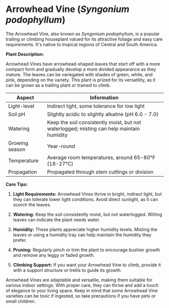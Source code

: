 # **Arrowhead Vine** (_Syngonium podophyllum_)

The Arrowhead Vine, also known as _Syngonium podophyllum_, is a popular trailing or climbing houseplant valued for its attractive foliage and easy care requirements. It's native to tropical regions of Central and South America.

**Plant Description:**

Arrowhead Vines have arrowhead-shaped leaves that start off with a more compact form and gradually develop a more divided appearance as they mature. The leaves can be variegated with shades of green, white, and pink, depending on the variety. This plant is prized for its versatility, as it can be grown as a trailing plant or trained to climb.

| Aspect         | Information                                                                               |
| -------------- | ----------------------------------------------------------------------------------------- |
| Light-level    | Indirect light, some tolerance for low light                                              |
| Soil pH        | Slightly acidic to slightly alkaline (pH 6.0 - 7.0)                                       |
| Watering       | Keep the soil consistently moist, but not waterlogged; misting can help maintain humidity |
| Growing season | Year-round                                                                                |
| Temperature    | Average room temperatures, around 65-80°F (18-27°C)                                       |
| Propagation    | Propagated through stem cuttings or division                                              |

**Care Tips:**

1. **Light Requirements:** Arrowhead Vines thrive in bright, indirect light, but they can tolerate lower light conditions. Avoid direct sunlight, as it can scorch the leaves.

2. **Watering:** Keep the soil consistently moist, but not waterlogged. Wilting leaves can indicate the plant needs water.

3. **Humidity:** These plants appreciate higher humidity levels. Misting the leaves or using a humidity tray can help maintain the humidity they prefer.

4. **Pruning:** Regularly pinch or trim the plant to encourage bushier growth and remove any leggy or faded growth.

5. **Climbing Support:** If you want your Arrowhead Vine to climb, provide it with a support structure or trellis to guide its growth.

Arrowhead Vines are adaptable and versatile, making them suitable for various indoor settings. With proper care, they can thrive and add a touch of elegance to your living space. Keep in mind that some Arrowhead Vine varieties can be toxic if ingested, so take precautions if you have pets or small children.
